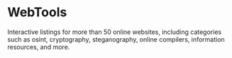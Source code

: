 # WebTools
Interactive listings for more than 50 online websites, including categories such as osint, cryptography, steganography, online compilers, information resources, and more.
